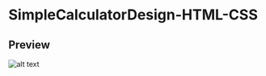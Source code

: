 # SimpleCalculatorDesign-HTML-CSS

## Preview
![alt text](https://github.com/Arthur-Alves-BR/Front-End/SimpleCalculatorDesign-HTML-CSS/blob/main/calculator.png)
